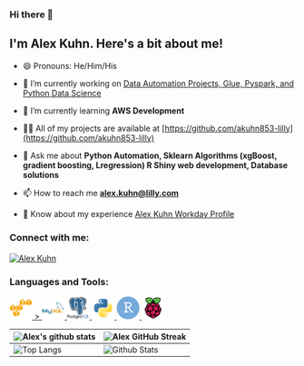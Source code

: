 ### Hi there 👋


## I'm Alex Kuhn. Here's a bit about me!


- 😄 Pronouns: He/Him/His

- 🔭 I’m currently working on [Data Automation Projects, Glue, Pyspark, and Python Data Science](https://github.com/EliLillyCo)

- 🌱 I’m currently learning **AWS Development**

- 👨‍💻 All of my projects are available at [https://github.com/akuhn853-lilly](https://github.com/akuhn853-lilly)

- 💬 Ask me about **Python Automation, Sklearn Algorithms (xgBoost, gradient boosting, Lregression) R Shiny web development, Database solutions**

- 📫 How to reach me **alex.kuhn@lilly.com**

- 📄 Know about my experience [Alex Kuhn Workday Profile](https://wd5.myworkday.com/lilly/d/inst/1$37/247$34342.htmld#TABINDEX=0&SUBTABINDEX=0)

<h3 align="left">Connect with me:</h3>
<p align="left">
<a href="https://www.linkedin.com/in/alex-kuhn-profile" target="blank"><img align="center" src="https://raw.githubusercontent.com/rahuldkjain/github-profile-readme-generator/master/src/images/icons/Social/linked-in-alt.svg" alt="Alex Kuhn" height="30" width="40" /></a>


<h3 align="left">Languages and Tools:</h3>
<p align="left"> <a href="https://aws.amazon.com" target="_blank"> <img src="https://raw.githubusercontent.com/devicons/devicon/master/icons/amazonwebservices/amazonwebservices-original.svg" alt="aws" width="40" height="40"/> > <a href="https://www.mysql.com/" target="_blank"> <img src="https://raw.githubusercontent.com/devicons/devicon/master/icons/mysql/mysql-original-wordmark.svg" alt="mysql" width="40" height="40"/> </a> <a href="https://www.postgresql.org" target="_blank"> <img src="https://raw.githubusercontent.com/devicons/devicon/master/icons/postgresql/postgresql-original-wordmark.svg" alt="postgresql" width="40" height="40"/> </a> <a href="https://www.python.org" target="_blank"> <img src="https://raw.githubusercontent.com/devicons/devicon/master/icons/python/python-original.svg" alt="python" width="40" height="40"/> </a> <a href="https://https://www.r-project.org/" target="_blank"> <img src="https://raw.githubusercontent.com/devicons/devicon/master/icons/rstudio/rstudio-original.svg" alt="RStudio" width="40" height="40"/> </a> <a href="https://www.raspberrypi.org/" target="_blank"> <img src="https://raw.githubusercontent.com/devicons/devicon/master/icons/raspberrypi/raspberrypi-original.svg" alt="raspberrypi" width="40" height="40"/> </a> </p>


| ![Alex's github stats](https://github-readme-stats.vercel.app/api?username=akuhn853-lilly&count_private=true&theme=dark) | ![Alex GitHub Streak](https://github-readme-streak-stats.herokuapp.com/?user=akuhn853-lilly&count_private=true&theme=dark) |
| --- | --- |
| ![Top Langs](https://github-readme-stats.vercel.app/api/top-langs/?username=akuhn-lilly&count_private=true&theme=dark) | ![Github Stats](https://github-readme-stats.vercel.app/api?username=akuhn853-lilly&show_icons=true&locale=en&count_private=true&hide_rank=true&custom_title=My%20GitHub%20Stats&disable_animations=true&theme=dark) |
